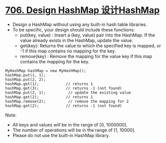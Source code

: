 # [706. Design HashMap 设计HashMap](https://leetcode.com/problems/design-hashmap/)
* Design a HashMap without using any built-in hash table libraries.
* To be specific, your design should include these functions:
    * put(key, value) : Insert a (key, value) pair into the HashMap. If the value already exists in the HashMap, update the value.
    * get(key): Returns the value to which the specified key is mapped, or -1 if this map contains no mapping for the key.
    * remove(key) : Remove the mapping for the value key if this map contains the mapping for the key.
```text
MyHashMap hashMap = new MyHashMap();
hashMap.put(1, 1);          
hashMap.put(2, 2);         
hashMap.get(1);            // returns 1
hashMap.get(3);            // returns -1 (not found)
hashMap.put(2, 1);          // update the existing value
hashMap.get(2);            // returns 1 
hashMap.remove(2);          // remove the mapping for 2
hashMap.get(2);            // returns -1 (not found) 
```
Note:
* All keys and values will be in the range of [0, 1000000].
* The number of operations will be in the range of [1, 10000].
* Please do not use the built-in HashMap library.